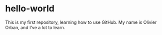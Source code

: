 # hello-world
This is my first repository, learning how to use GitHub.
My name is Olivier Orban, and I've a lot to learn.
